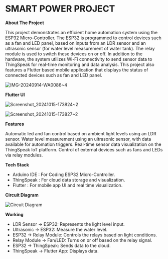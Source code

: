 # SMART POWER PROJECT
**About The Project**

This project demonstrates an efficient home automation system using the ESP32 Micro-Controller. The ESP32 is programmed to control devices such as a fan and LED panel, based on inputs from an LDR sensor and an ultrasonic sensor (for water level measurement of water tank). The relay module is used to switch these devices on or off. In addition to the hardware, the system utilizes Wi-Fi connectivity to send sensor data to ThingSpeak for real-time monitoring and data analysis. This project also features a Flutter based mobile application that displays the status of connected devices such as fan and LED panel.

![IMG-20240914-WA0086~4](https://github.com/user-attachments/assets/8a5ae99b-190b-4098-b106-17600e7bcd23)

**Flutter UI**

![Screenshot_20241015-173824~2](https://github.com/user-attachments/assets/220dd094-90dd-401d-97c8-dd7bdf289689)

![Screenshot_20241015-173827~2](https://github.com/user-attachments/assets/23392722-c8f5-4a9d-ba17-aad864e9627b)

**Features**

Automatic led and fan control based on ambient light levels using an LDR sensor.
Water level measurement using an ultrasonic sensor, with data available for automation triggers.
Real-time sensor data visualization on the ThingSpeak IoT platform.
Control of external devices such as fans and LEDs via relay modules.

**Tech Stack**

* Arduino IDE : For Coding ESP32 Micro-Controller.
* ThingSpeak : For cloud data storage and visualization.
* Flutter : For mobile app UI and real time visualization.

**Circuit Diagram**

![Circuit Diagram](https://github.com/user-attachments/assets/c3382b42-26e0-45c2-9836-cf9a9cdbbd9f)

**Working**

* LDR Sensor → ESP32: Represents the light level input.
* Ultrasonic → ESP32: Measure the water level.
* ESP32 → Relay Module: Controls the relays based on light conditions.
* Relay Module → Fan/LED: Turns on or off based on the relay signal.
* ESP32 → ThingSpeak: Sends data to the cloud.
* ThingSpeak → Flutter App: Displays data.










